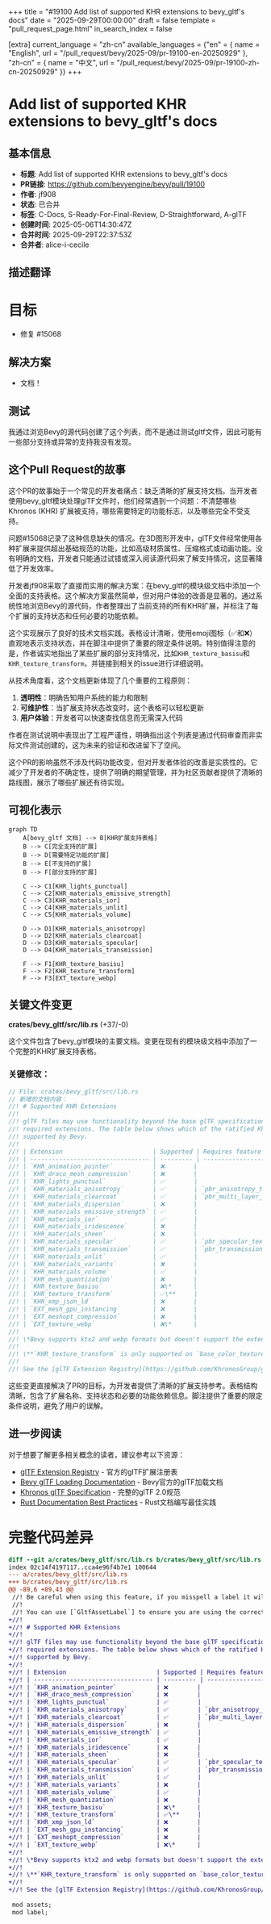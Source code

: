 +++
title = "#19100 Add list of supported KHR extensions to bevy_gltf's docs"
date = "2025-09-29T00:00:00"
draft = false
template = "pull_request_page.html"
in_search_index = false

[extra]
current_language = "zh-cn"
available_languages = {"en" = { name = "English", url = "/pull_request/bevy/2025-09/pr-19100-en-20250929" }, "zh-cn" = { name = "中文", url = "/pull_request/bevy/2025-09/pr-19100-zh-cn-20250929" }}
+++

# Add list of supported KHR extensions to bevy_gltf's docs

## 基本信息
- **标题**: Add list of supported KHR extensions to bevy_gltf's docs
- **PR链接**: https://github.com/bevyengine/bevy/pull/19100
- **作者**: jf908
- **状态**: 已合并
- **标签**: C-Docs, S-Ready-For-Final-Review, D-Straightforward, A-glTF
- **创建时间**: 2025-05-06T14:30:47Z
- **合并时间**: 2025-09-29T22:37:53Z
- **合并者**: alice-i-cecile

## 描述翻译
# 目标

- 修复 #15068

## 解决方案

- 文档！

## 测试

我通过浏览Bevy的源代码创建了这个列表，而不是通过测试gltf文件，因此可能有一些部分支持或异常的支持我没有发现。

## 这个Pull Request的故事

这个PR的故事始于一个常见的开发者痛点：缺乏清晰的扩展支持文档。当开发者使用bevy_gltf模块处理glTF文件时，他们经常遇到一个问题：不清楚哪些Khronos (KHR) 扩展被支持，哪些需要特定的功能标志，以及哪些完全不受支持。

问题#15068记录了这种信息缺失的情况。在3D图形开发中，glTF文件经常使用各种扩展来提供超出基础规范的功能，比如高级材质属性、压缩格式或动画功能。没有明确的文档，开发者只能通过试错或深入阅读源代码来了解支持情况，这显著降低了开发效率。

开发者jf908采取了直接而实用的解决方案：在bevy_gltf的模块级文档中添加一个全面的支持表格。这个解决方案虽然简单，但对用户体验的改善是显著的。通过系统性地浏览Bevy的源代码，作者整理出了当前支持的所有KHR扩展，并标注了每个扩展的支持状态和任何必要的功能依赖。

这个实现展示了良好的技术文档实践。表格设计清晰，使用emoji图标（✅和❌）直观地表示支持状态，并在脚注中提供了重要的限定条件说明。特别值得注意的是，作者诚实地指出了某些扩展的部分支持情况，比如`KHR_texture_basisu`和`KHR_texture_transform`，并链接到相关的issue进行详细说明。

从技术角度看，这个文档更新体现了几个重要的工程原则：

1. **透明性**：明确告知用户系统的能力和限制
2. **可维护性**：当扩展支持状态改变时，这个表格可以轻松更新
3. **用户体验**：开发者可以快速查找信息而无需深入代码

作者在测试说明中表现出了工程严谨性，明确指出这个列表是通过代码审查而非实际文件测试创建的，这为未来的验证和改进留下了空间。

这个PR的影响虽然不涉及代码功能改变，但对开发者体验的改善是实质性的。它减少了开发者的不确定性，提供了明确的期望管理，并为社区贡献者提供了清晰的路线图，展示了哪些扩展还有待实现。

## 可视化表示

```mermaid
graph TD
    A[bevy_gltf 文档] --> B[KHR扩展支持表格]
    B --> C[完全支持的扩展]
    B --> D[需要特定功能的扩展]
    B --> E[不支持的扩展]
    B --> F[部分支持的扩展]
    
    C --> C1[KHR_lights_punctual]
    C --> C2[KHR_materials_emissive_strength]
    C --> C3[KHR_materials_ior]
    C --> C4[KHR_materials_unlit]
    C --> C5[KHR_materials_volume]
    
    D --> D1[KHR_materials_anisotropy]
    D --> D2[KHR_materials_clearcoat]
    D --> D3[KHR_materials_specular]
    D --> D4[KHR_materials_transmission]
    
    F --> F1[KHR_texture_basisu]
    F --> F2[KHR_texture_transform]
    F --> F3[EXT_texture_webp]
```

## 关键文件变更

**crates/bevy_gltf/src/lib.rs** (+37/-0)

这个文件包含了bevy_gltf模块的主要文档。变更在现有的模块级文档中添加了一个完整的KHR扩展支持表格。

### 关键修改：

```rust
// File: crates/bevy_gltf/src/lib.rs
// 新增的文档内容：
//! # Supported KHR Extensions
//!
//! glTF files may use functionality beyond the base glTF specification, specified as a list of
//! required extensions. The table below shows which of the ratified Khronos extensions are
//! supported by Bevy.
//!
//! | Extension                         | Supported | Requires feature                    |
//! | --------------------------------- | --------- | ----------------------------------- |
//! | `KHR_animation_pointer`           | ❌        |                                     |
//! | `KHR_draco_mesh_compression`      | ❌        |                                     |
//! | `KHR_lights_punctual`             | ✅        |                                     |
//! | `KHR_materials_anisotropy`        | ✅        | `pbr_anisotropy_texture`            |
//! | `KHR_materials_clearcoat`         | ✅        | `pbr_multi_layer_material_textures` |
//! | `KHR_materials_dispersion`        | ❌        |                                     |
//! | `KHR_materials_emissive_strength` | ✅        |                                     |
//! | `KHR_materials_ior`               | ✅        |                                     |
//! | `KHR_materials_iridescence`       | ❌        |                                     |
//! | `KHR_materials_sheen`             | ❌        |                                     |
//! | `KHR_materials_specular`          | ✅        | `pbr_specular_textures`             |
//! | `KHR_materials_transmission`      | ✅        | `pbr_transmission_textures`         |
//! | `KHR_materials_unlit`             | ✅        |                                     |
//! | `KHR_materials_variants`          | ❌        |                                     |
//! | `KHR_materials_volume`            | ✅        |                                     |
//! | `KHR_mesh_quantization`           | ❌        |                                     |
//! | `KHR_texture_basisu`              | ❌\*      |                                     |
//! | `KHR_texture_transform`           | ✅\**     |                                     |
//! | `KHR_xmp_json_ld`                 | ❌        |                                     |
//! | `EXT_mesh_gpu_instancing`         | ❌        |                                     |
//! | `EXT_meshopt_compression`         | ❌        |                                     |
//! | `EXT_texture_webp`                | ❌\*      |                                     |
//!
//! \*Bevy supports ktx2 and webp formats but doesn't support the extension's syntax, see [#19104](https://github.com/bevyengine/bevy/issues/19104).
//!
//! \**`KHR_texture_transform` is only supported on `base_color_texture`, see [#15310](https://github.com/bevyengine/bevy/issues/15310).
//!
//! See the [glTF Extension Registry](https://github.com/KhronosGroup/glTF/blob/main/extensions/README.md) for more information on extensions.
```

这些变更直接解决了PR的目标，为开发者提供了清晰的扩展支持参考。表格结构清晰，包含了扩展名称、支持状态和必要的功能依赖信息。脚注提供了重要的限定条件说明，避免了用户的误解。

## 进一步阅读

对于想要了解更多相关概念的读者，建议参考以下资源：

- [glTF Extension Registry](https://github.com/KhronosGroup/glTF/blob/main/extensions/README.md) - 官方的glTF扩展注册表
- [Bevy glTF Loading Documentation](https://bevyengine.org/learn/quick-start/assets/gltf/) - Bevy官方的glTF加载文档
- [Khronos glTF Specification](https://github.com/KhronosGroup/glTF/tree/main/specification/2.0) - 完整的glTF 2.0规范
- [Rust Documentation Best Practices](https://doc.rust-lang.org/rustdoc/how-to-write-documentation.html) - Rust文档编写最佳实践

# 完整代码差异
```diff
diff --git a/crates/bevy_gltf/src/lib.rs b/crates/bevy_gltf/src/lib.rs
index 02c14f4197117..cca4e96f4b7e1 100644
--- a/crates/bevy_gltf/src/lib.rs
+++ b/crates/bevy_gltf/src/lib.rs
@@ -89,6 +89,43 @@
 //! Be careful when using this feature, if you misspell a label it will simply ignore it without warning.
 //!
 //! You can use [`GltfAssetLabel`] to ensure you are using the correct label.
+//!
+//! # Supported KHR Extensions
+//!
+//! glTF files may use functionality beyond the base glTF specification, specified as a list of
+//! required extensions. The table below shows which of the ratified Khronos extensions are
+//! supported by Bevy.
+//!
+//! | Extension                         | Supported | Requires feature                    |
+//! | --------------------------------- | --------- | ----------------------------------- |
+//! | `KHR_animation_pointer`           | ❌        |                                     |
+//! | `KHR_draco_mesh_compression`      | ❌        |                                     |
+//! | `KHR_lights_punctual`             | ✅        |                                     |
+//! | `KHR_materials_anisotropy`        | ✅        | `pbr_anisotropy_texture`            |
+//! | `KHR_materials_clearcoat`         | ✅        | `pbr_multi_layer_material_textures` |
+//! | `KHR_materials_dispersion`        | ❌        |                                     |
+//! | `KHR_materials_emissive_strength` | ✅        |                                     |
+//! | `KHR_materials_ior`               | ✅        |                                     |
+//! | `KHR_materials_iridescence`       | ❌        |                                     |
+//! | `KHR_materials_sheen`             | ❌        |                                     |
+//! | `KHR_materials_specular`          | ✅        | `pbr_specular_textures`             |
+//! | `KHR_materials_transmission`      | ✅        | `pbr_transmission_textures`         |
+//! | `KHR_materials_unlit`             | ✅        |                                     |
+//! | `KHR_materials_variants`          | ❌        |                                     |
+//! | `KHR_materials_volume`            | ✅        |                                     |
+//! | `KHR_mesh_quantization`           | ❌        |                                     |
+//! | `KHR_texture_basisu`              | ❌\*      |                                     |
+//! | `KHR_texture_transform`           | ✅\**     |                                     |
+//! | `KHR_xmp_json_ld`                 | ❌        |                                     |
+//! | `EXT_mesh_gpu_instancing`         | ❌        |                                     |
+//! | `EXT_meshopt_compression`         | ❌        |                                     |
+//! | `EXT_texture_webp`                | ❌\*      |                                     |
+//!
+//! \*Bevy supports ktx2 and webp formats but doesn't support the extension's syntax, see [#19104](https://github.com/bevyengine/bevy/issues/19104).
+//!
+//! \**`KHR_texture_transform` is only supported on `base_color_texture`, see [#15310](https://github.com/bevyengine/bevy/issues/15310).
+//!
+//! See the [glTF Extension Registry](https://github.com/KhronosGroup/glTF/blob/main/extensions/README.md) for more information on extensions.
 
 mod assets;
 mod label;
```